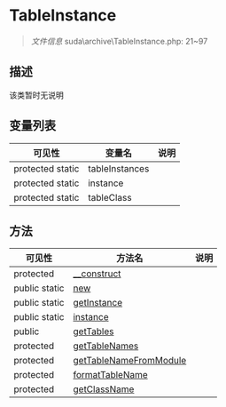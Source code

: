 #  TableInstance 

> *文件信息* suda\archive\TableInstance.php: 21~97



## 描述

该类暂时无说明





## 变量列表
| 可见性 |  变量名   | 说明 |
|--------|----|------|
| protected static  | tableInstances | | 
| protected static  | instance | | 
| protected static  | tableClass | | 



## 方法


| 可见性 | 方法名 | 说明 |
|--------|-------|------|
| protected |[__construct](TableInstance/__construct.md) |  |
| public static|[new](TableInstance/new.md) |  |
| public static|[getInstance](TableInstance/getInstance.md) |  |
| public static|[instance](TableInstance/instance.md) |  |
| public |[getTables](TableInstance/getTables.md) |  |
| protected |[getTableNames](TableInstance/getTableNames.md) |  |
| protected |[getTableNameFromModule](TableInstance/getTableNameFromModule.md) |  |
| protected |[formatTableName](TableInstance/formatTableName.md) |  |
| protected |[getClassName](TableInstance/getClassName.md) |  |
